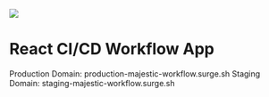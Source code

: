 ![](https://github.com/IamManchanda/react-ci-cd-workflow-app/workflows/CI/badge.svg?branch=develop&event=push)

# React CI/CD Workflow App

Production Domain: production-majestic-workflow.surge.sh
Staging Domain: staging-majestic-workflow.surge.sh
